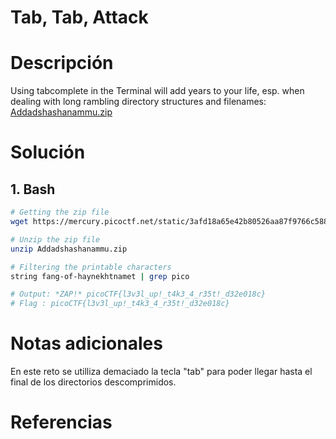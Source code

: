 # Tab, Tab, Attack

# Descripción 
Using tabcomplete in the Terminal will add years to your life, esp. when dealing with long rambling directory structures and filenames: [Addadshashanammu.zip](https://mercury.picoctf.net/static/3afd18a65e42b80526aa87f9766c588b/Addadshashanammu.zip)
# Solución 
## 1. Bash

``` bash
# Getting the zip file
wget https://mercury.picoctf.net/static/3afd18a65e42b80526aa87f9766c588b/Addadshashanammu.zip

# Unzip the zip file
unzip Addadshashanammu.zip

# Filtering the printable characters 
string fang-of-haynekhtnamet | grep pico

# Output: *ZAP!* picoCTF{l3v3l_up!_t4k3_4_r35t!_d32e018c}
# Flag : picoCTF{l3v3l_up!_t4k3_4_r35t!_d32e018c}
```

# Notas adicionales 
En este reto se utilliza demaciado la tecla "tab" para poder llegar hasta el final de los directorios descomprimidos.
# Referencias 
